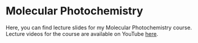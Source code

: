 # Molecular Photochemistry
Here, you can find lecture slides for my Molecular Photochemistry course. Lecture videos for the course are available on YouTube [here](https://www.youtube.com/playlist?list=PLykBd3LSjfsRZpE8tgC6yILAsT16CsFeu).

